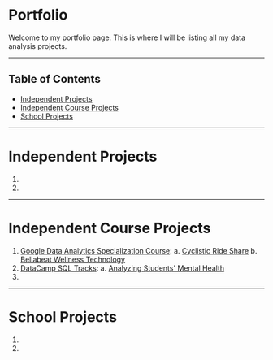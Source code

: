 # Portfolio

Welcome to my portfolio page. This is where I will be listing all my data analysis projects.

***

## Table of Contents
- [Independent Projects](#independent-projects)
- [Independent Course Projects](#independent-course-projects)
- [School Projects](#class-projects)

***

# Independent Projects

1. 
2. 

***


# Independent Course Projects

1. [Google Data Analytics Specialization Course](#google-data-analytics-specialization):
   a. [Cyclistic Ride Share]()
   b. [Bellabeat Wellness Technology]()
2. [DataCamp SQL Tracks](#datacamp-sql-tracks):
   a. [Analyzing Students' Mental Health]([#analyzing-students-mental-health](https://github.com/kivatmojo/datacamp_sql/blob/main/student_mental_health/README.md#analyzing-students-mental-health)https://github.com/kivatmojo/datacamp_sql/blob/main/student_mental_health/README.md#analyzing-students-mental-health)
5. 

***

# School Projects

1. 
2. 

